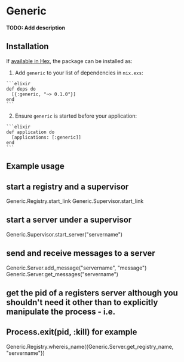# Generic

**TODO: Add description**

## Installation

If [available in Hex](https://hex.pm/docs/publish), the package can be installed as:

  1. Add `generic` to your list of dependencies in `mix.exs`:

    ```elixir
    def deps do
      [{:generic, "~> 0.1.0"}]
    end
    ```

  2. Ensure `generic` is started before your application:

    ```elixir
    def application do
      [applications: [:generic]]
    end
    ```


## Example usage

## start a registry and a supervisor 
Generic.Registry.start_link
Generic.Supervisor.start_link

## start a server under a supervisor 
Generic.Supervisor.start_server("servername")

## send and receive messages to a server
Generic.Server.add_message("servername", "message")
Generic.Server.get_messages("servername")

## get the pid of a registers server although you shouldn't need it other than to explicitly manipulate the process - i.e.
## Process.exit(pid, :kill) for example
Generic.Registry.whereis_name({Generic.Server.get_registry_name, "servername"})


